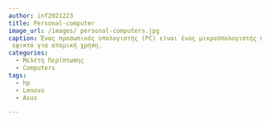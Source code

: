 ```yaml
---
author: inf2021223
title: Personal-computer
image_url: /images/ personal-computers.jpg
caption: Ένας προσωπικός υπολογιστής (PC) είναι ένας μικροϋπολογιστής πολλαπλών χρήσεων του οποίου το μέγεθος, οι δυνατότητες και η τιμή τον καθιστούν
 εφικτό για ατομική χρήση.
categories:
  - Μελέτη Περίπτωσης
  - Computers
tags:
  - hp
  - Lenovo
  - Asus

---
```



